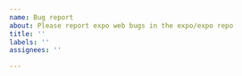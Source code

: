 ```yaml
---
name: Bug report
about: Please report expo web bugs in the expo/expo repo
title: ''
labels: ''
assignees: ''

---
```




